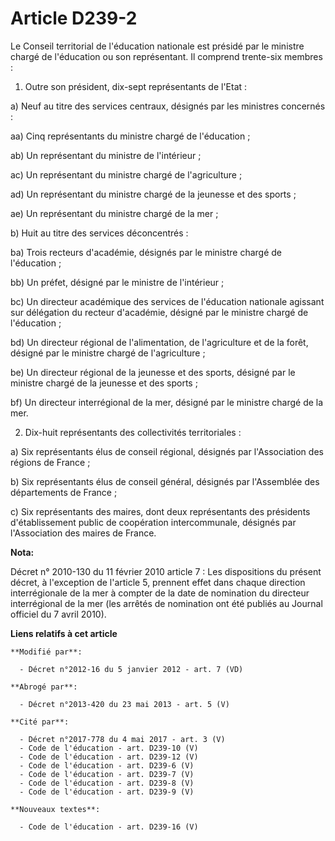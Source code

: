 # Article D239-2

Le Conseil territorial de l'éducation nationale est présidé par le ministre chargé de l'éducation ou son représentant. Il
comprend trente-six membres : 

1. Outre son président, dix-sept représentants de l'Etat : 

a) Neuf au titre des services centraux, désignés par les ministres concernés : 

aa) Cinq représentants du ministre chargé de l'éducation ; 

ab) Un représentant du ministre de l'intérieur ; 

ac) Un représentant du ministre chargé de l'agriculture ; 

ad) Un représentant du ministre chargé de la jeunesse et des sports ; 

ae) Un représentant du ministre chargé de la mer ; 

b) Huit au titre des services déconcentrés : 

ba) Trois recteurs d'académie, désignés par le ministre chargé de l'éducation ; 

bb) Un préfet, désigné par le ministre de l'intérieur ; 

bc) Un             directeur académique des services de l'éducation nationale agissant sur délégation du recteur d'académie,
désigné par le ministre chargé de l'éducation ; 

bd) Un directeur régional de l'alimentation, de l'agriculture et de la forêt, désigné par le ministre chargé de
l'agriculture ; 

be) Un directeur régional de la jeunesse et des sports, désigné par le ministre chargé de la jeunesse et des sports ; 

bf) Un directeur interrégional de la mer, désigné par le ministre chargé de la mer. 

2. Dix-huit représentants des collectivités territoriales : 

a) Six représentants élus de conseil régional, désignés par l'Association des régions de France ; 

b) Six représentants élus de conseil général, désignés par l'Assemblée des départements de France ; 

c) Six représentants des maires, dont deux représentants des présidents d'établissement public de coopération intercommunale,
désignés par l'Association des maires de France.

**Nota:**

Décret n° 2010-130 du 11 février 2010 article 7 : Les dispositions du présent décret, à l'exception de l'article 5, prennent
effet dans chaque direction interrégionale de la mer à compter de la date de nomination du directeur interrégional de la mer
(les arrêtés de nomination ont été publiés au Journal officiel du 7 avril 2010).

**Liens relatifs à cet article**

	**Modifié par**:

	  - Décret n°2012-16 du 5 janvier 2012 - art. 7 (VD)

	**Abrogé par**:

	  - Décret n°2013-420 du 23 mai 2013 - art. 5 (V)

	**Cité par**:

	  - Décret n°2017-778 du 4 mai 2017 - art. 3 (V)
	  - Code de l'éducation - art. D239-10 (V)
	  - Code de l'éducation - art. D239-12 (V)
	  - Code de l'éducation - art. D239-6 (V)
	  - Code de l'éducation - art. D239-7 (V)
	  - Code de l'éducation - art. D239-8 (V)
	  - Code de l'éducation - art. D239-9 (V)

	**Nouveaux textes**:

	  - Code de l'éducation - art. D239-16 (V)
